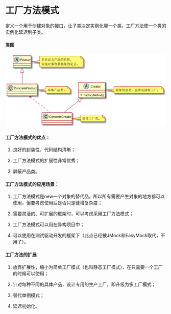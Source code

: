 # 工厂方法模式

定义一个用于创建对象的接口，让子类决定实例化哪一个类。工厂方法使一个类的实例化延迟到子类。

#### 类图

![工厂方法模式类图](../resources/Factory.png)

#### 工厂方法模式的优点：

1. 良好的封装性，代码结构清晰；

2. 工厂方法模式的扩展性非常优秀；

3. 屏蔽产品类。

#### 工厂方法模式的应用场景：

1. 工厂方法模式是new一个对象的替代品，所以所有需要产生对象的地方都可以使用，但要考虑使用后是否只是徒增复杂度；

2. 需要灵活的、可扩展的框架时，可以考虑采用工厂方法模式；

3. 工厂方法模式可以用在异构项目中；

4. 可以使用在测试驱动开发的框架下（此点已经被JMock和EasyMock取代，不用了）。

#### 工厂方法的扩展

1. 放弃扩展性，缩小为简单工厂模式（也叫静态工厂模式），在只需要一个工厂的时候可以使用；

2. 针对每种不同的具体产品，设计专用的生产工厂，即升级为多工厂模式；

3. 替代单例模式；

4. 延迟初始化。
